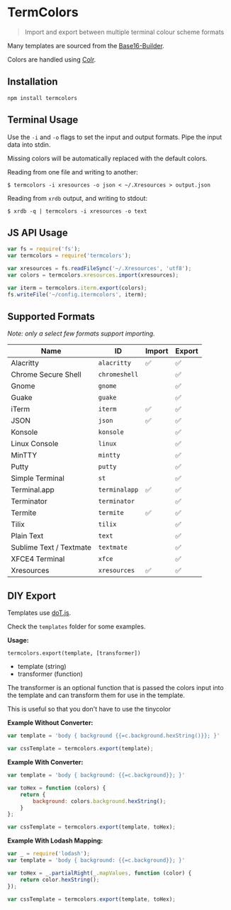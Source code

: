 # TermColors

> Import and export between multiple terminal colour scheme formats

Many templates are sourced from the
[Base16-Builder](https://github.com/chriskempson/base16-builder).

Colors are handled using
[Colr](https://github.com/stayradiated/colr).

## Installation

```
npm install termcolors
```

## Terminal Usage

Use the `-i` and `-o` flags to set the input and output formats. Pipe the input
data into stdin.

Missing colors will be automatically replaced with the default colors.

Reading from one file and writing to another:

``` shell
$ termcolors -i xresources -o json < ~/.Xresources > output.json
```

Reading from `xrdb` output, and writing to stdout:

``` shell
$ xrdb -q | termcolors -i xresources -o text
```

## JS API Usage

```javascript
var fs = require('fs');
var termcolors = require('termcolors');

var xresources = fs.readFileSync('~/.Xresources', 'utf8');
var colors = termcolors.xresources.import(xresources);

var iterm = termcolors.iterm.export(colors);
fs.writeFile('~/config.itermcolors', iterm);
```

## Supported Formats

*Note: only a select few formats support importing.*

| Name                    | ID            | Import | Export |
|-------------------------|---------------|--------|--------|
| Alacritty               | `alacritty`   | ✅      | ✅      |
| Chrome Secure Shell     | `chromeshell` |        | ✅      |
| Gnome                   | `gnome`       |        | ✅      |
| Guake                   | `guake`       |        | ✅      |
| iTerm                   | `iterm`       | ✅      | ✅      |
| JSON                    | `json`        | ✅      | ✅      |
| Konsole                 | `konsole`     |        | ✅      |
| Linux Console           | `linux`       |        | ✅      |
| MinTTY                  | `mintty`      |        | ✅      |
| Putty                   | `putty`       |        | ✅      |
| Simple Terminal         | `st`          |        | ✅      |
| Terminal.app            | `terminalapp` | ✅      | ✅      |
| Terminator              | `terminator`  |        | ✅      |
| Termite                 | `termite`     | ✅      | ✅      |
| Tilix                   | `tilix`       |        | ✅      |
| Plain Text              | `text`        |        | ✅      |
| Sublime Text / Textmate | `textmate`    |        | ✅      |
| XFCE4 Terminal          | `xfce`        |        | ✅      |
| Xresources              | `xresources`  | ✅      | ✅      |

## DIY Export

Templates use [doT.js](http://olado.github.io/doT/index.html).

Check the `templates` folder for some examples.

**Usage:**

`termcolors.export(template, [transformer])`

- template (string)
- transformer (function)

The transformer is an optional function that is passed the colors input into
the template and can transform them for use in the template.

This is useful so that you don't have to use the tinycolor 

**Example Without Converter:**

```javascript
var template = 'body { background {{=c.background.hexString()}}; }'

var cssTemplate = termcolors.export(template);
```

**Example With Converter:**

```javascript
var template = 'body { background: {{=c.background}}; }'

var toHex = function (colors) {
    return {
        background: colors.background.hexString();
    }
};

var cssTemplate = termcolors.export(template, toHex);
```


**Example With Lodash Mapping:**

```javascript
var _ = require('lodash');
var template = 'body { background: {{=c.background}}; }'

var toHex = _.partialRight(_.mapValues, function (color) {
    return color.hexString();
});

var cssTemplate = termcolors.export(template, toHex);
```

